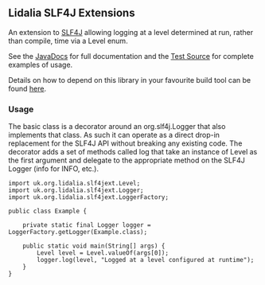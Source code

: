 ## Lidalia SLF4J Extensions

An extension to [SLF4J](http://www.slf4j.org/) allowing logging at a level determined at run, rather than compile, time via a
Level enum.

See the [JavaDocs](./apidocs/index.html) for full documentation and the [Test Source](./xref-test/index.html) for complete
examples of usage.

Details on how to depend on this library in your favourite build tool can be found [here](./dependency-info.html).

### Usage

The basic class is a decorator around an org.slf4j.Logger that also implements that class. As such it can operate as a direct
drop-in replacement for the SLF4J API without breaking any existing code. The decorator adds a set of methods called log that take
an instance of Level as the first argument and delegate to the appropriate method on the SLF4J Logger (info for INFO, etc.).

    import uk.org.lidalia.slf4jext.Level;
    import uk.org.lidalia.slf4jext.Logger;
    import uk.org.lidalia.slf4jext.LoggerFactory;

    public class Example {

        private static final Logger logger = LoggerFactory.getLogger(Example.class);

        public static void main(String[] args) {
            Level level = Level.valueOf(args[0]);
            logger.log(level, "Logged at a level configured at runtime");
        }
    }
